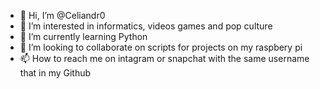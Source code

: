 - 👋 Hi, I’m @Celiandr0
- 👀 I’m interested in informatics, videos games and pop culture
- 🌱 I’m currently learning Python
- 💞️ I’m looking to collaborate on scripts for projects on my raspbery pi 
- 📫 How to reach me on intagram or snapchat with the same username that in my Github

<!---
Celiandr0/Celiandr0 is a ✨ special ✨ repository because its `README.md` (this file) appears on your GitHub profile.
You can click the Preview link to take a look at your changes.
--->
